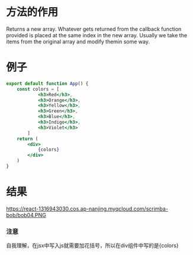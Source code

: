 # 方法的作用

Returns a new array. Whatever gets returned from the callback function provided is placed at the same index in the new array.
Usually we take the items from the original array and modify themin some way.

# 例子

~~~jsx
export default function App() {
    const colors = [
            <h3>Red</h3>, 
            <h3>Orange</h3>, 
            <h3>Yellow</h3>,
            <h3>Green</h3>,
            <h3>Blue</h3>,
            <h3>Indigo</h3>,
            <h3>Violet</h3>
        ]
    return (
        <div>
            {colors}
        </div>
    )
}
~~~

# 结果

https://react-1316943030.cos.ap-nanjing.myqcloud.com/scrimba-bob/bob04.PNG

### 注意

自我理解，在jsx中写入js就需要加花括号，所以在div组件中写的是{colors}